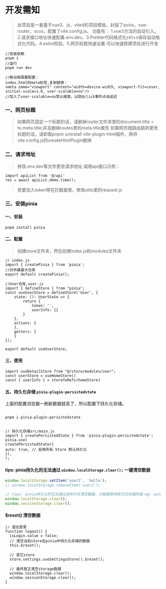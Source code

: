 # 开发需知

> 此项目是一套基于vue3、js、vite4的项目模板，封装了axios，vue-router，scss，配置了vite.config.js。
> 功能有：
> 1.vue3方法的自动引入。2.请求接口地址快速配置.env.dev。3.Prettier代码格式化ctrl+s保存自动格式化代码。4.eslint校验。5.网页标题快速设置
> 可以快速搭建项目进行开发

```
//安装依赖
pnpm i
//运行
pnpm run dev

//移动端需要配置：
index.html的meta标签,复制替换：
<meta name="viewport" content="width=device-width, viewport-fit=cover, initial-scale=1.0, user-scalable=no"/>
//加入了user-scalable=no禁止缩放，以防@click事件点击延迟
```

### 一、网页标题

> 如果网页固定一个标题的话，请删掉router文件夹里的document.title = to.meta.title;并且删掉routes里的meta.title属性
> 如果网页随路由跳转更改标题的话，请卸载pnpm uninstall vite-plugin-html插件，再将vite.config.js的createHtmlPlugin删掉

### 二、请求地址

> 修改.env.dev等文件更改请求地址
> 调用api接口示例：

```
import apiList from '@/api'
res = await apiList.demo.time();
```

> 若要加入token等在拦截器里，修改utils里的request.js

### 三、安装pinia

#### 一、安装

```shell
pnpm install pinia
```

#### 二、配置

> 创建store文件夹，然后创建index.js和modules文件夹

```
// index.js
import { createPinia } from 'pinia';
//对外暴露大仓库
export default createPinia();
```

```
//User仓库,user.js
import { defineStore } from "pinia";
const useUserStore = defineStore('User', {
    state: (): UserState => {
        return {
            token: '',
            userInfo: {}
        }
    },
    actions: {
    },
    getters: {
    }
});

export default useUserStore;
```

#### 三、使用

```
import useDetailStore from "@/store/modules/user";
const userStore = useHomeStore()
const { userInfo } = storeToRefs(homeStore)
```

#### 五、持久化存储 `pinia-plugin-persistedstate`

上面的配置浏览器一刷新数据就丢了，所以配置下持久化存储。

```

pnpm i pinia-plugin-persistedstate

```

```

// 持久化存储src/main.js
import { createPersistedState } from 'pinia-plugin-persistedstate';
pinia.use(
createPersistedState({
auto: true, // 启用所有 Store 默认持久化
}),
);

```

#### tips: pinia持久化的无法通过 `window.localStorage.clear();` 一键清空数据

```js
window.localStorage.setItem('user2', 'hello');
// window.localStorage.removeItem('user2');

// tips: pinia持久化的无法通过这种方式清空数据，只能删除同样方式存储的值 eg: window.localStorage.setItem('user2', 'hello');
window.localStorage.clear();
window.sessionStorage.clear();
```

#### $reset() 清空数据

```
// 退出登录
function logout() {
  isLogin.value = false;
  // 清空当前store在pinia中持久化存储的数据
  this.$reset();

  // 其它store
  store.settings.useSettingsStore().$reset();

  // 最终真正清空storage数据
  window.localStorage.clear();
  window.sessionStorage.clear();
}
```
